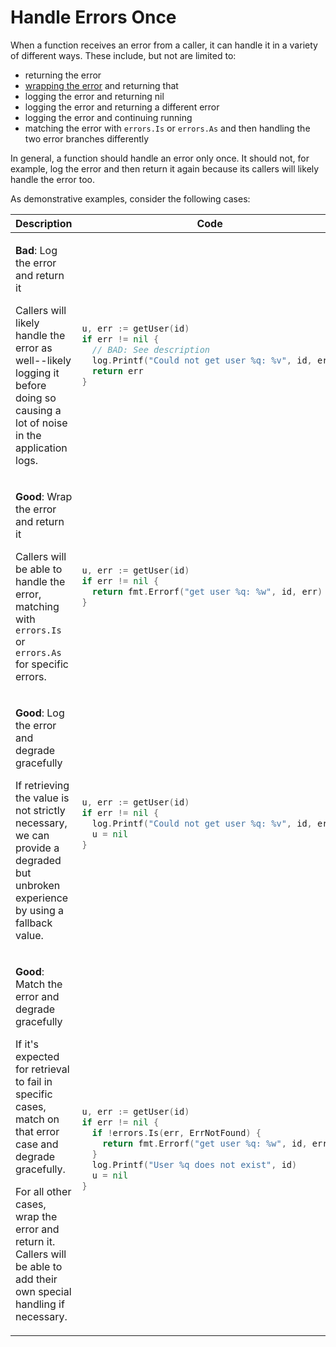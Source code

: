 # Handle Errors Once

When a function receives an error from a caller,
it can handle it in a variety of different ways.
These include, but not are limited to:

- returning the error
- [wrapping the error](error-wrap.md) and returning that
- logging the error and returning nil
- logging the error and returning a different error
- logging the error and continuing running
- matching the error with `errors.Is` or `errors.As`
  and then handling the two error branches differently

In general, a function should handle an error only once.
It should not, for example, log the error and then return it again
because its callers will likely handle the error too.

As demonstrative examples, consider the following cases:

<table>
<thead><tr><th>Description</th><th>Code</th></tr></thead>
<tbody>
<tr><td>

**Bad**: Log the error and return it

Callers will likely handle the error as well--likely logging it before doing so
causing a lot of noise in the application logs.

</td><td>

```go
u, err := getUser(id)
if err != nil {
  // BAD: See description
  log.Printf("Could not get user %q: %v", id, err)
  return err
}
```

</td></tr>
<tr><td>

**Good**: Wrap the error and return it

Callers will be able to handle the error,
matching with `errors.Is` or `errors.As` for specific errors.

</td><td>

```go
u, err := getUser(id)
if err != nil {
  return fmt.Errorf("get user %q: %w", id, err)
}
```

</td></tr>
<tr><td>

**Good**: Log the error and degrade gracefully

If retrieving the value is not strictly necessary,
we can provide a degraded but unbroken experience
by using a fallback value.

</td><td>

```go
u, err := getUser(id)
if err != nil {
  log.Printf("Could not get user %q: %v", id, err)
  u = nil
}

```

</td></tr>
<tr><td>

**Good**: Match the error and degrade gracefully

If it's expected for retrieval to fail in specific cases,
match on that error case and degrade gracefully.

For all other cases, wrap the error and return it.
Callers will be able to add their own special handling
if necessary.

</td><td>

```go

u, err := getUser(id)
if err != nil {
  if !errors.Is(err, ErrNotFound) {
    return fmt.Errorf("get user %q: %w", id, err)
  }
  log.Printf("User %q does not exist", id)
  u = nil
}
```

</td></tr>
</tbody></table>
